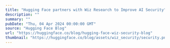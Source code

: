 ```yaml
---
title: "Hugging Face partners with Wiz Research to Improve AI Security"
description: ""
summary: ""
pubDate: "Thu, 04 Apr 2024 00:00:00 GMT"
source: "Hugging Face Blog"
url: "https://huggingface.co/blog/hugging-face-wiz-security-blog"
thumbnail: "https://huggingface.co/blog/assets/wiz_security/security.png"
---
```


